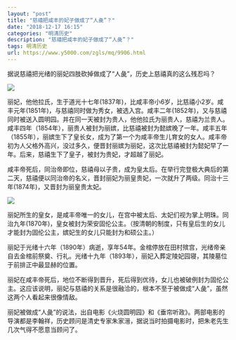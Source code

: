 ```yaml
---
layout: "post"
title: "慈禧把咸丰的妃子做成了“人彘”？"
date: "2018-12-17 16:15"
categories: "明清历史"
description: "慈禧把咸丰的妃子做成了“人彘”？"
tags: 明清历史
url: https://www.y5000.com/zgls/mq/9906.html
---
```






据说慈禧把光绪的丽妃四肢砍掉做成了“人彘”，历史上慈禧真的这么残忍吗？

![](https://img.y5000.com/uploads/allimg/170110/8-1F110131145360.jpg)

丽妃，他他拉氏，生于道光十七年(1837年)，比咸丰帝小6岁，比慈禧小2岁。咸丰元年(1851年)，与慈禧同时做为秀女，被选入宫。咸丰二年(1852年)，又与慈禧同时被送入圆明园。并在同一天被封为贵人，他他拉氏为丽贵人，慈禧为兰贵人。咸丰四年（1854年），丽贵人被封为丽嫔，比慈禧被封为懿嫔晚了一年。咸丰五年（1855年），丽嫔生下了皇长女，成为了第一个为咸丰帝生儿育女的女人。咸丰帝初为人父格外高兴，没过多久，便晋封丽嫔为丽妃，这次比慈禧被封为懿妃早了一年。后来，慈禧生下了皇子，被封为贵妃，才超越了丽妃。

咸丰帝死后，同治帝即位，慈禧母以子贵，成为皇太后。在举行完登极大典后的第二天，慈禧便以同治帝的名义，晋封丽妃为丽皇贵妃，一次就升了两级。同治十三年(1874年)，又晋封为丽皇贵太妃。

![](https://img.y5000.com/uploads/allimg/170110/13125J4A-0.jpg)

丽妃所生的皇女，是咸丰帝唯一的女儿，在宫中被太后、太妃们视为掌上明珠。同治九年(1870年)，皇女被封为荣安固伦公主。（按清朝的制度，只有皇后生的女儿才能封为固伦公主，嫔妃生的女儿只能封为和硕公主。）

丽妃于光绪十六年（1890年）病逝，享年54年。金棺停放在田村殡宫，光绪帝亲自去金棺前祭奠、行礼。光绪十九年（1893年），丽妃入葬定陵妃园寝，其陵墓位于前排正中最显赫的位置。

丽妃在咸丰帝死后，地位不断得到晋升，死后得到优待，女儿也被破例封为固伦公主。这应该说明，丽妃与慈禧的关系是很融洽的，根本不至于被做成“人彘”，虽然这两个人看起来很像情敌。

丽妃被做成“人彘”的说法，出自电影《火烧圆明园》和《垂帘听政》。两部电影的导演都是李翰祥，历史顾问是清史专家朱家溍，据说当时拍摄电影时，把朱老先生几次气得不愿意当顾问了。
